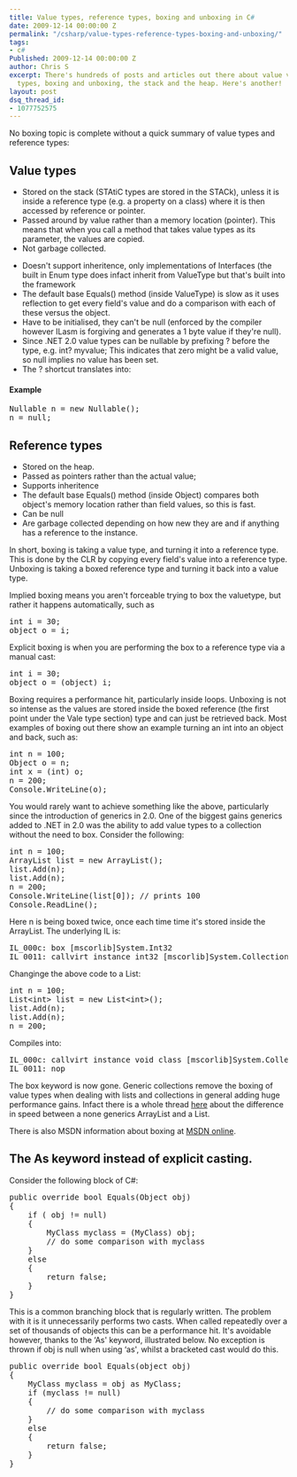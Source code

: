 ```yaml
---
title: Value types, reference types, boxing and unboxing in C#
date: 2009-12-14 00:00:00 Z
permalink: "/csharp/value-types-reference-types-boxing-and-unboxing/"
tags:
- c#
Published: 2009-12-14 00:00:00 Z
author: Chris S
excerpt: There's hundreds of posts and articles out there about value vs reference
  types, boxing and unboxing, the stack and the heap. Here's another!
layout: post
dsq_thread_id:
- 1077752575
---
```


No boxing topic is complete without a quick summary of value types and reference types:

## Value types

  * Stored on the stack (STAtiC types are stored in the STACk), unless it is inside a reference type (e.g. a property on a class) where it is then accessed by reference or pointer.
  * Passed around by value rather than a memory location (pointer). This means that when you call a method that takes value types as its parameter, the values are copied.
  * Not garbage collected.
<!--more-->

  * Doesn't support inheritence, only implementations of Interfaces (the built in Enum type does infact inherit from ValueType but that's built into the framework
  * The default base Equals() method (inside ValueType) is slow as it uses reflection to get every field's value and do a comparison with each of these versus the object.
  * Have to be initialised, they can't be null (enforced by the compiler however ILasm is forgiving and generates a 1 byte value if they're null).
  * Since .NET 2.0 value types can be nullable by prefixing ? before the type, e.g. int? myvalue; This indicates that zero might be a valid value, so null implies no value has been set.
  * The ? shortcut translates into:

#### Example

<pre>Nullable n = new Nullable();
n = null;
</pre>

## Reference types

  * Stored on the heap.
  * Passed as pointers rather than the actual value;
  * Supports inheritence
  * The default base Equals() method (inside Object) compares both object's memory location rather than field values, so this is fast.
  * Can be null
  * Are garbage collected depending on how new they are and if anything has a reference to the instance.

In short, boxing is taking a value type, and turning it into a reference type. This is done by the CLR by copying every field's value into a reference type. Unboxing is taking a boxed reference type and turning it back into a value type.

Implied boxing means you aren't forceable trying to box the valuetype, but rather it happens automatically, such as

<pre>int i = 30;
object o = i;
</pre>

Explicit boxing is when you are performing the box to a reference type via a manual cast:

<pre>int i = 30;
object o = (object) i;
</pre>

Boxing requires a performance hit, particularly inside loops. Unboxing is not so intense as the values are stored inside the boxed reference (the first point under the Vale type section) type and can just be retrieved back. Most examples of boxing out there show an example turning an int into an object and back, such as:

<pre>int n = 100;
Object o = n;
int x = (int) o;
n = 200;
Console.WriteLine(o);
</pre>

You would rarely want to achieve something like the above, particularly since the introduction of generics in 2.0. One of the biggest gains generics added to .NET in 2.0 was the ability to add value types to a collection without the need to box. Consider the following: 

<pre>int n = 100;
ArrayList list = new ArrayList();
list.Add(n);
list.Add(n);
n = 200;
Console.WriteLine(list[0]); // prints 100
Console.ReadLine();
</pre>

Here n is being boxed twice, once each time time it's stored inside the ArrayList. The underlying IL is:

<pre>IL_000c: box [mscorlib]System.Int32
IL_0011: callvirt instance int32 [mscorlib]System.Collections.ArrayList::Add(object)
</pre>

Changinge the above code to a List<T>:

<pre>int n = 100;
List&lt;int&gt; list = new List&lt;int&gt;();
list.Add(n);
list.Add(n);
n = 200;
</pre>

Compiles into:

<pre>IL_000c: callvirt instance void class [mscorlib]System.Collections.Generic.List`1::Add(!0)
IL_0011: nop
</pre>

The box keyword is now gone. Generic collections remove the boxing of value types when dealing with lists and collections in general adding huge performance gains. Infact there is a whole thread [here][1] about the difference in speed between a none generics ArrayList and a List<T>. 

There is also MSDN information about boxing at [MSDN online][2]. 

## The As keyword instead of explicit casting.

Consider the following block of C#:

<pre>public override bool Equals(Object obj)
{
	if ( obj != null)
	{
		MyClass myclass = (MyClass) obj;
		// do some comparison with myclass
	}
	else
	{
		return false;
	}
}
</pre>

This is a common branching block that is regularly written. The problem with it is it unnecessarily performs two casts. When called repeatedly over a set of thousands of objects this can be a performance hit. It's avoidable however, thanks to the &#8216;As' keyword, illustrated below. No exception is thrown if obj is null when using &#8216;as', whilst a bracketed cast would do this. 

<pre>public override bool Equals(object obj)
{
	MyClass myclass = obj as MyClass;
	if (myclass != null)
	{
		// do some comparison with myclass
	}
	else
	{
		return false;
	}
}
</pre>

 [1]: http://www.gamedev.net/community/forums/topic.asp?topic_id=456728&PageSize=25&WhichPage=1
 [2]: http://msdn.microsoft.com/en-us/library/25z57t8s.aspx